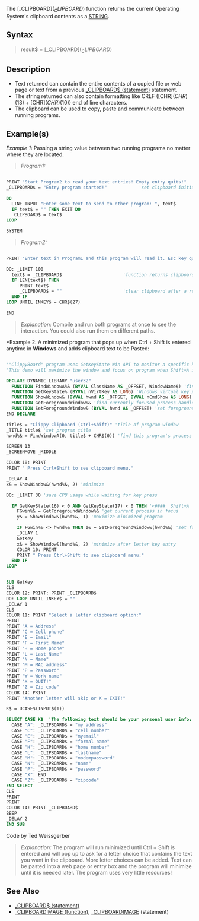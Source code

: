 The [_CLIPBOARD$](_CLIPBOARD$) function returns the current Operating System's clipboard contents as a [STRING](STRING).


## Syntax

> result$ = [_CLIPBOARD$](_CLIPBOARD$)


## Description

* Text returned can contain the entire contents of a copied file or web page or text from a previous [_CLIPBOARD$ (statement)](_CLIPBOARD$ (statement)) statement.
* The string returned can also contain formatting like CRLF ([CHR$](CHR$)(13) + [CHR$](CHR$)(10)) end of line characters.
* The clipboard can be used to copy, paste and communicate between running programs.


## Example(s)

*Example 1:* Passing a string value between two running programs no matter where they are located.
>  *Program1:*

```vb

PRINT "Start Program2 to read your text entries! Empty entry quits!"
_CLIPBOARD$ = "Entry program started!"            'set clipboard initially

DO
  LINE INPUT "Enter some text to send to other program: ", text$
  IF text$ = "" THEN EXIT DO
  _CLIPBOARD$ = text$
LOOP

SYSTEM 

```
> *Program2:*

```vb

PRINT "Enter text in Program1 and this program will read it. Esc key quits!"

DO: _LIMIT 100
  text$ = _CLIPBOARD$                       'function returns clipboard contents
  IF LEN(text$) THEN 
     PRINT text$
     _CLIPBOARD$ = ""                       'clear clipboard after a read
  END IF
LOOP UNTIL INKEY$ = CHR$(27)

END  

```
> *Explanation:* Compile and run both programs at once to see the interaction. You could also run them on different paths.


*Example 2: A minimized program that pops up when Ctrl + Shift is entered anytime in **Windows** and adds clipboard text to be Pasted:

```vb

'"ClippyBoard" program uses GetKeyState Win API to monitor a specific key combination.
'This demo will maximize the window and focus on program when Shift+A is pressed.

DECLARE DYNAMIC LIBRARY "user32"
  FUNCTION FindWindowA%& (BYVAL ClassName AS _OFFSET, WindowName$) 'find process handle by title
  FUNCTION GetKeyState% (BYVAL nVirtKey AS LONG) 'Windows virtual key presses
  FUNCTION ShowWindow& (BYVAL hwnd AS _OFFSET, BYVAL nCmdShow AS LONG) 'maximize process
  FUNCTION GetForegroundWindow%& 'find currently focused process handle
  FUNCTION SetForegroundWindow& (BYVAL hwnd AS _OFFSET) 'set foreground window process(focus)
END DECLARE

title$ = "Clippy Clipboard (Ctrl+Shift)" 'title of program window
_TITLE title$ 'set program title
hwnd%& = FindWindowA(0, title$ + CHR$(0)) 'find this program's process handle

SCREEN 13
_SCREENMOVE _MIDDLE

COLOR 10: PRINT
PRINT " Press Ctrl+Shift to see clipboard menu."

_DELAY 4
x& = ShowWindow&(hwnd%&, 2) 'minimize

DO: _LIMIT 30 'save CPU usage while waiting for key press

  IF GetKeyState(16) < 0 AND GetKeyState(17) < 0 THEN '<####  Shift+A
    FGwin%& = GetForegroundWindow%& 'get current process in focus
    y& = ShowWindow&(hwnd%&, 1) 'maximize minimized program

    IF FGwin%& <> hwnd%& THEN z& = SetForegroundWindow&(hwnd%&) 'set focus when necessary
    _DELAY 1
    GetKey
    x& = ShowWindow&(hwnd%&, 2) 'minimize after letter key entry
    COLOR 10: PRINT
    PRINT " Press Ctrl+Shift to see clipboard menu."
  END IF
LOOP


SUB GetKey
CLS
COLOR 12: PRINT: PRINT _CLIPBOARD$
DO: LOOP UNTIL INKEY$ = ""
_DELAY 1
CLS
COLOR 11: PRINT "Select a letter clipboard option:"
PRINT
PRINT "A = Address"
PRINT "C = Cell phone"
PRINT "E = Email"
PRINT "F = First Name"
PRINT "H = Home phone"
PRINT "L = Last Name"
PRINT "N = Name"
PRINT "M = MAC address"
PRINT "P = Password"
PRINT "W = Work name"
PRINT "X = QUIT!"
PRINT "Z = Zip code"
COLOR 14: PRINT
PRINT "Another letter will skip or X = EXIT!"

K$ = UCASE$(INPUT$(1))

SELECT CASE K$  'The following text should be your personal user info:
  CASE "A": _CLIPBOARD$ = "my address"
  CASE "C": _CLIPBOARD$ = "cell number"
  CASE "E": _CLIPBOARD$ = "myemail"
  CASE "F": _CLIPBOARD$ = "formal name"
  CASE "H": _CLIPBOARD$ = "home number"
  CASE "L": _CLIPBOARD$ = "lastname"
  CASE "M": _CLIPBOARD$ = "modempassword"
  CASE "N": _CLIPBOARD$ = "name"
  CASE "P": _CLIPBOARD$ = "password"
  CASE "X": END
  CASE "Z": _CLIPBOARD$ = "zipcode"
END SELECT
CLS
PRINT
PRINT
COLOR 14: PRINT _CLIPBOARD$
BEEP
_DELAY 2
END SUB 

```
Code by Ted Weissgerber
>  *Explanation:* The program will run minimized until Ctrl + Shift is entered and will pop up to ask for a letter choice that contains the text you want in the clipboard. More letter choices can be added. Text can be pasted into a web page or entry box and the program will minimize until it is needed later. The program uses very little resources!


## See Also

* [_CLIPBOARD$ (statement)](_CLIPBOARD$ (statement))
* [_CLIPBOARDIMAGE (function)](_CLIPBOARDIMAGE (function)), [_CLIPBOARDIMAGE](_CLIPBOARDIMAGE) (statement)




